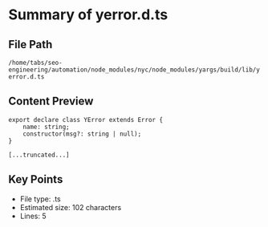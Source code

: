 # Summary of yerror.d.ts
  
## File Path
`/home/tabs/seo-engineering/automation/node_modules/nyc/node_modules/yargs/build/lib/yerror.d.ts`

## Content Preview
```
export declare class YError extends Error {
    name: string;
    constructor(msg?: string | null);
}

[...truncated...]
```

## Key Points
- File type: .ts
- Estimated size: 102 characters
- Lines: 5
